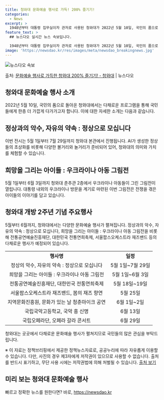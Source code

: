 ```yaml
---
title: 청와대 문화예술 행사로 가득! 200% 즐기기!
categories:
  - News
excerpt: >
  1948년부터 대통령 집무실이자 관저로 사용된 청와대가 2022년 5월 10일, 국민의 품으로 돌아왔습니다.…
feature_text: >
  ## 뉴스다오 실시간 뉴스 속보입니다.

  1948년부터 대통령 집무실이자 관저로 사용된 청와대가 2022년 5월 10일, 국민의 품으로 돌아왔습니다.…
image: 'https://newsdao.kr/res/images/meta/newsdao_breakingnews.jpg'
---
```


![뉴스다오 속보](https://newsdao.kr/res/images/meta/newsdao_breakingnews.jpg)

<p>출처: <a href="https://newsdao.kr/3788" rel="dofollow">문화예술 행사로 가득한 청와대 200% 즐기기! - 청와대</a> | 뉴스다오</p>

<h2 data-ke-size="size26">청와대 문화예술 행사 소개</h2>
<p data-ke-size="size16">2022년 5월 10일, 국민의 품으로 돌아온 청와대에서는 다채로운 프로그램을 통해 국민들에게 한층 더 가깝게 다가가고자 합니다. 이에 대한 자세한 소개는 다음과 같습니다.</p>

<h2 data-ke-size="size24">정상과의 악수, 자유의 약속 : 정상으로 모십니다</h2>
<p data-ke-size="size16">이번 전시는 5월 1일부터 7월 29일까지 청와대 본관에서 진행됩니다. AI가 생성한 정상들의 초상화를 비롯해 다양한 볼거리와 놀거리가 준비되어 있어, 청와대의 의미와 가치를 체험할 수 있습니다.</p>

<h2 data-ke-size="size24">희망을 그리는 아이들 : 우크라이나 아동 그림전</h2>
<p data-ke-size="size16">5월 1일부터 6월 3일까지 청와대 춘추관 2층에서 우크라이나 아동들이 그린 그림전이 열립니다. 대통령 내외의 우크라이나 방문을 계기로 마련된 이번 그림전은 전쟁을 겪은 아이들의 이야기를 담고 있습니다.</p>

<h2 data-ke-size="size24">청와대 개방 2주년 기념 주요행사</h2>
<p data-ke-size="size16">5월부터 6월까지, 청와대에서는 다양한 문화예술 행사가 펼쳐집니다. 정상과의 악수, 자유의 약속 : 정상으로 모십니다, 희망을 그리는 아이들 : 우크라이나 아동 그림전을 비롯해 전통공연예술진흥재단, 대한민국 전통연희축제, 서울팝스오케스트라 재즈밴드 등의 다채로운 행사가 예정되어 있습니다.</p>

<table style="width: 100%;" data-ke-size="size16">
<tbody>
<tr>
<td style="text-align: center; height: 17px;"><b>행사명</b></td>
<td style="text-align: center; height: 17px;"><b>일정</b></td>
</tr>
<tr>
<td style="text-align: center; height: 17px;">정상의 악수, 자유의 약속 : 정상으로 모십니다</td>
<td style="text-align: center; height: 17px;">5월 1일~7월 29일</td>
</tr>
<tr>
<td style="text-align: center; height: 17px;">희망을 그리는 아이들 : 우크라이나 아동 그림전</td>
<td style="text-align: center; height: 17px;">5월 1일~6월 3일</td>
</tr>
<tr>
<td style="text-align: center; height: 17px;">전통공연예술진흥재단, 대한민국 전통연희축제</td>
<td style="text-align: center; height: 17px;">5월 18일~19일</td>
</tr>
<tr>
<td style="text-align: center; height: 17px;">서울팝스오케스트라 재즈밴드, 봄의 재즈 향연</td>
<td style="text-align: center; height: 17px;">5월 25일</td>
</tr>
<tr>
<td style="text-align: center; height: 17px;">지역문화진흥원, 문화가 있는 날 청춘마이크 공연</td>
<td style="text-align: center; height: 17px;">6월 1일~2일</td>
</tr>
<tr>
<td style="text-align: center; height: 17px;">국립국악고등학교, 국악 흥 신명</td>
<td style="text-align: center; height: 17px;">6월 13일</td>
</tr>
<tr>
<td style="text-align: center; height: 17px;">국립오페라단, 오페라 갈라 콘서트</td>
<td style="text-align: center; height: 17px;">6월 29일</td>
</tr>
</tbody>
</table>

<p data-ke-size="size16">청와대는 곳곳에서 다채로운 문화예술 행사가 펼쳐지므로 국민들의 많은 관심을 부탁드립니다.</p>

<p data-ke-size="size16">※ 이 자료는 정책브리핑에서 제공한 정책뉴스자료로, 공공누리에 따라 자유롭게 이용할 수 있습니다. 다만, 사진의 경우 제3자에게 저작권이 있으므로 사용할 수 없습니다. 출처를 반드시 표기하고, 무단 사용 시에는 저작권법에 의해 처벌될 수 있습니다. <a href="https://newsdao.kr/3788">출처 보기</a></p>
<h2 data-ke-size="size24">미리 보는 청와대 문화예술 행사</h2> 

빠르고 정확한 뉴스를 원한다면? 바로, <a href="https://newsdao.kr" rel="dofollow">https://newsdao.kr</a>


